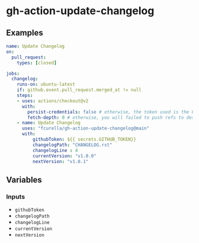 # gh-action-update-changelog

## Examples

```yml
name: Update Changelog
on:
  pull_request:
    types: [closed]

jobs:
  changelog:
    runs-on: ubuntu-latest
    if: github.event.pull_request.merged_at != null
    steps:
    - uses: actions/checkout@v2
      with:
        persist-credentials: false # otherwise, the token used is the GITHUB_TOKEN, instead of your personal token
        fetch-depth: 0 # otherwise, you will failed to push refs to dest repo
    - name: Update Changelog
      uses: "fcurella/gh-action-update-changelog@main"
      with:
          githubToken: ${{ secrets.GITHUB_TOKEN}}
          changelogPath: "CHANGELOG.rst"
          changelogLine : 4
          currentVersion: "v1.0.0"
          nextVersion: "v1.0.1"
```

## Variables

### Inputs

* `githubToken`
* `changelogPath`
* `changelogLine`
* `currentVersion`
* `nextVersion`
